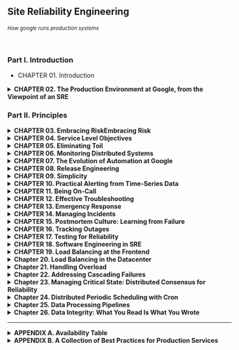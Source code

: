 ## Site Reliability Engineering
<i><small>How google runs production systems</small></i>

<br/>

### Part I. Introduction

- CHAPTER 01. Introduction

<details>
<summary><b>CHAPTER 02. The Production Environment at Google, from the Viewpoint of an SRE</b></summary>
<br>

[🔗 link](./chapter02)

<br/>

**TL;DR**
- **하드웨어 구성**: 구글의 데이터센터는 동일한 하드웨어 유형을 사용하고 클러스터 운영 시스템인 Borg가 자원 할당을 관리함. 클러스터-데이터센터-캠퍼스 구조를 형성하며, "주피터" 네트워크로 연결됨.
- **시스템 소프트웨어 관리**: 대규모 하드웨어 문제를 소프트웨어로 관리하며, Borg가 자원 관리를 담당함. 스토리지 계층에는 Colossus(구글 파일 시스템 후속), Bigtable, Spanner 등이 사용됨.
- **네트워킹**: 오픈플로우(OpenFlow) 기반의 SDN을 사용해 스마트 라우팅 하드웨어 대신 단순한 스위치와 중앙 컨트롤러로 네트워크를 관리함. 글로벌 소프트웨어 로드 밸런서(GSLB)를 통해 다양한 수준에서 로드 밸런싱을 수행함.
- **잠금 서비스**: Chubby는 비동기 합의를 통해 일관성 있는 데이터 잠금과 관리 제공.
- **모니터링과 경고**: Borgmon을 사용해 지표를 수집하고 문제 발생 시 알림을 제공하여 시스템 상태와 자원 소비를 모니터링함.
- **소프트웨어 인프라**: Stubby를 통한 원격 프로시저 호출(RPC)로 통신하고, 프로토콜 버퍼(Protocol Buffers)로 데이터 전송.
- **개발 환경**: 코드 변경은 리뷰를 통해 검토하고 배포, 모든 소스 코드 수정은 리뷰 후 제출됨.

<br/>
</details>

### Part II. Principles

<details>
<summary><b>CHAPTER 03. Embracing RiskEmbracing Risk</b></summary>
<br>

[🔗 link](./chapter03)

<br/>

**TL;DR**
- **리스크 관리**: 신뢰성을 높이는 데 필요한 비용은 비례적으로 증가하지 않으며, 때로는 100배까지도 높아질 수 있음.
  - **비용 요소**: 여분의 컴퓨트 자원 비용, 기회 비용.
- **서비스 리스크 측정**: 단일 지표로는 서비스 리스크를 완전히 파악하기 어려움.
  - 구글은 시간 기준 가용성 대신 요청 성공률을 기준으로 가용성을 정의함.
- **서비스의 위험 수용도**: 제품 정의 및 목표에 따라 위험 수용도를 설정함.
  - **고려사항**: 장애 유형, 위험 대비 비용, 목표 가용성 수준, 비용 대비 추가 수익.
- **에러 예산 활용**: 소프트웨어 결함을 어느 정도 허용할지, 출시 빈도, 테스트 전략을 조정하여 유연성과 사용성의 균형을 맞춤.
  - 에러 예산을 통해 출시 리스크와 품질 관리를 균형 있게 조율.
- **카나리 테스트**: 새로운 코드 도입 시 일부 구간에서 테스트하는 방법으로, 기간과 규모 조정이 중요.

<br/>
</details>
<details>
<summary><b>CHAPTER 04. Service Level Objectives</b></summary>
<br>

[🔗 link](./chapter04)

<br/>

**TL;DR**
- **SLI**: **서비스 수준 지표**. 서비스의 가용성, 응답 속도, 오류율 등을 측정하는 정량적 지표.
- **SLO**: **서비스 수준 목표**. 특정 SLI의 목표 범위(예: 응답 시간 95% 이하).
- **SLA**: **서비스 수준 협약**. SLO를 달성하지 못할 경우 사용자와의 보상 계약.
- **지표 설정**: 모든 지표를 SLI로 설정할 필요는 없으며, 중요한 척도만 선택.
  - 지표 표준화는 효율성 향상에 기여.
- **목표 설정 가이드라인**:
  - 현재 성능 기준 사용 금지.
  - SLI 단순화.
  - 사용자 만족 수준을 초과하지 않음.
  - 적은 수의 SLO 설정.
  - 초기 목표는 점진적 개선 가능하도록 설정.
- **제어 루프**: SLI를 모니터링하고 SLO와 비교해 대응 필요 여부를 판단.
- **SLA 설정**: 보수적 SLO 설정과 사용자가 이해할 보상체계가 중요.

<br/>
</details>
<details>
<summary><b>CHAPTER 05. Eliminating Toil</b></summary>
<br>

[🔗 link](./chapter05)

<br/>

**TL;DR**

- **삽질(Toil)**: 반복적이고 자동화가 가능하지만 수작업으로 처리되는 비효율적 업무.
  - 수작업 필요, 반복적, 자동화 가능, 사후 대처 필요, 지속적 가치 없음, 서비스 성장에 따라 증가함.
  - **삽질을 줄이는 이유**: 구글 SRE는 삽질을 50% 이하로 유지하여 효율성을 높이고 서비스 확장성을 강화하려 함.
- **엔지니어링 업무**:
  - **소프트웨어 엔지니어링**: 코드 작성, 자동화 스크립트, 확장성 향상.
  - **시스템 엔지니어링**: 설정 조정, 문서화, 로드 밸런서 설치.
  - **삽질**: 반복적인 수작업.
  - **부하**: 직접적이지 않은 관리 업무.
- 삽질이 많아지면 **경력 침체, 의욕 저하, 성장 둔화, 신뢰 문제 발생**.
- **결론**: 창의적 업무에 집중하기 위해 모든 사람이 매주 삽질을 줄여야 함.

<br/>
</details>
<details>
<summary><b>CHAPTER 06. Monitoring Distributed Systems</b></summary>
<br>

[🔗 link](./chapter06)

<br/>

**TL;DR**

- **모니터링**
  - **모니터링 정의**: 시스템의 정량적 실시간 데이터를 모으고 처리하고 집계해서 보여주는 것
  - **화이트박스(white-box) 모니터링**: 로그나 자바 가상 머신 (Java Virtual Machine, JVM) 의 프로파일링 인터페이스 (profling interface) 같은 인터페이스 혹은 내부의 통계 지표를 제공하는 HTTP 핸들러 등을 이용해서 얻은 시스템의 내부 지표들을 토대로하는 모니터링
  - **블랙박스 (black-box) 모니터링**: 사용자가 보게 되는 확인 가능한 동작들을 외부에서 테스트하는 과정
  - **대시보드 (dash board)**: 서비스의 핵심 지표에 대한 요약된 뷰를 보여주는 (주로 웹 기반) 애플리케이션
  - **알림 (alert)**: 사람이 읽을 수 있도록 작성된 통지(noification) 를 말하며, 주로 버그나 티켓 큐, 메일, 혹은 호출기 등으로 보내짐
  - **근본원인**: 소프트웨어 시스템의 결함이나 사람의 실수는 일단 고쳐지면 그 일이 다시는 발생하지 않을 것이라는 확신을 심어줌
  - **노드와 머신**: 물리적인 서버, 가상머신 혹은 컨테이너(container)에서 동작하는 커널의 단일 인스턴스를 의미하며 동의어로 사용됨
  - **푸시 (push)**: : 서비스가 실행하는 소프트웨어나 관련된 설정에 대한 모든 변경사항
- **네 가지 결정적인 지표**
  - **지연응답**: 요청이서비스에의해처리되기까지의시간빠르게 리턴된 에러보다는 느리게 리턴된 에러가 더 중요
  - **트래픽**: 시스템에 얼마나 많은 요청이 들어오는지를 측정초당 HTTP 요청의 개수로 측정
  - **에러**: 실패한 요청의 비율
  - **서비스 포화 상태**: 서비스가 얼마나 '포화 상태'로 동작 하는지를 의미

<br/>
</details>
<details>
<summary><b>CHAPTER 07. The Evolution of Automation at Google</b></summary>
<br>

[🔗 link](./chapter07)

<br/>

**TL;DR**

- **자동화의 가치 (자동화가 제공해주는 가치)**
  1. **Consistency**, 일관성: 정확히 정의된 업무 범위 + 정해진 절차 수행
  2. **A Platform**, 플랫폼: 올바르게 디자인되고 구현된 자동 시스템은 여러 이점을 가진 플랫폼 제공
     - 재발 방지: 자동화된 코드에서 수정된 버그는 한 번 수정되면 다시 발생하지 않음
  3. **Faster Repairs**, 더 신속한 수리: 시스템의 일반적인 장애를 해결하는 데 사용됩니다.
     - 평균 고장 후 수리 시간(MTTR) 절감: 장애에 대한 평균 고장 후 수리 시간(Mean Time to Repair, MTTR)의 절감 가능
  4. **Faster Action**, 더 신속한 조치: 사람이 기계만큼 빠르게 대응하는 것은 대체로 불가능
  5. **Time Saving**: 시간 절감
- **신뢰성은 근본적인 기능**
  - 운영자들이 제대로 대응하지 못하는 이유는 실전 경험의 부족
  - 그들이 생각하는 시스템의 동작이 실제 시스템의 동작과 일치하지 않기 때문
  - 오해는 수동 작업은 항상 수행이 가능할 것이라는 전제에서 발생
- **자동화는 시간을 절약하는 것 이상의 가치를 제공**
  - 단순히 자동화에 투입하는 시간과 그로 인해 절약되는 시간을 비교하는 것만으로는 판단하지 않았으면 함.

<br/>
</details>
<details>
<summary><b>CHAPTER 08. Release Engineering</b></summary>
<br>

[🔗 link](./chapter08)

<br/>

**TL;DR**

- 릴리즈 엔지니어링을 처음부터 도입하는 것이 중요

- 1️⃣ **릴리즈 엔지니어링**
  - 소프트웨어를 빌드하고 전달하는 과정을 간략하게 기술하는 분야.
  - 신뢰성 있는 서비스를 운영하려면 견고한 릴리즈 프로세스가 필요.
  - 모든 릴리즈 과정은 언제든지 동일하게 반복 실행될 수 있어야 함.
- 2️⃣ **릴리즈 엔지니어링 - 철학**
  1. **Self-Service Model**: 자동 빌드 시스템과 배포 도구를 이용해 많은 프로젝트가 자동으로 빌드되고 배포됨
  2. **High Velocity**: 변경 사항을 자주, 그리고 빠르게 릴리즈
  3. **Hermetic Builds**: 빌드 머신에 설치된 라이브러리나 다른 소프트웨어에 영향을 받지 않음.
  4. **Enforcement of Policies and Procedures**: 여러 단계의 보안 및 접근 제어 계층이 누가 어떤 작업을 수행할 수 있는지를 결정
- 3️⃣ **Rapid - 자동화 릴리즈 시스템**
  - 빌드와 테스트 대상, 배포 규칙, 관리용 정보(프로젝트 소유자) 등을 정의
  1. **Building**: Blaze (블레이즈) - C++, 자바, 파이썬, 고(Go), 자바스크립트 등 다양한 언어의 바이너리를 빌드하는 툴
  2. **Branching**: 모든 코드는 소스 코드 트리(메인라인)의 주 브랜치에 체크인됨.
  3. **Testing**: 변경된 코드가 제출될 때마다 코드에 대한 단위 테스트를 실행
  4. **Packaging**: Midas 패키지 관리자(Midas Package Manager, MPM)를 통해 프로덕션 환경의 머신에 배포
  5. **Deployment**: 시시포스 (Sisyphus) - **범용의 롤아웃(rollout) 자동화 프레임워크

<br/>
</details>
<details>
<summary><b>CHAPTER 09. Simplicity</b></summary>
<br>

[🔗 link](./chapter09)

<br/>

**TL;DR**

- 소프트웨어 시스템은 동적이고 불안정하며, 신속함과 안정성의 균형 유지가 핵심 과제임.
- **시스템 안정성 vs. 신속함**: 때로는 빠른 개발을 위해 안정성을 희생할 필요가 있으며, SRE는 신뢰성과 신속성을 동시에 높이는 절차와 도구를 개발함.
- **지루함의 미덕**: 소스코드는 복잡하지 않고 단조로울수록 바람직하며, 근본적 복잡성과 돌발적 복잡성을 구별하는 것이 중요함.
- **최소한의 API**: API는 작고 간결할수록 좋으며, 필요 없는 요소를 걷어내는 것이 이상적인 간결성을 만듦.
- **모듈화**: 독립적 변경이 가능해야 지속 가능한 시스템 구축이 가능함.
- 결론적으로, **간결함은 소프트웨어 신뢰성의 전제 조건**이며, 각 단계에서 단순화를 추구해야 함.
- 진정한 엔지니어링은 환경을 혼란스럽지 않게 유지하면서 혁신에 집중하는 것임.

<br/>
</details>

<details>
<summary><b>CHAPTER 10. Practical Alerting from Time-Series Data</b></summary>
<br>

[🔗 link](./chapter10)

<br/>

**TL;DR**

- **Borgmon**
  - 구글에서 개발한 시계열 모니터링 도구
  - 시스템 장애 탐지를 위해 스크립트를 실행하는 대신 표준화된 데이터 포맷 (Common Data Exposition Format) 사용.
  - **데이터 수집**
      - `/varz` URL을 각 대상마다 호출 → 결과 디코드 → 결과 값 메모리에 저장.
      - 메모리 내의 상태는 정기적으로 외부 시스템 - 시계열 데이터베이스 (Time-Series Database, TSDB) - 에 보관.
      - 오래된 데이터를 TSDB에 쿼리
      - 수집한 데이터는 차트 렌더링과 알림 생성에 사용되며, 대량 데이터 수집을 위해 지표 형식을 표준화.
  - 낮은 오버헤드로 대량 데이터 수집 가능.
  - 화이트 박스 모니터링 (white-box monitoring)
  - **유지 보수**: 광범위한 단위 테스트 및 회귀 테스트를 지원
- **Time window**: 연속된 데이터가 아니라 시계열로 분리된 데이터들을 다룰 때 조회 기간을 정해둠.
- **Alertmanager** (알림 매니저): 보그몬은 중앙 집중식으로 운영되는 알림 매니저에 연결됨
- **Borgmon Cluster**: 좀 더 복잡한 보그몬 클러스터에서는 "데이터센터 보그몬" 을 두어 수집 전용 계층으로 사용
- **Prober**: 프로버. 프로토콜의 응답 페이로드의 유효성 검사
- **Label**: 레이블. 보그몬에서 시계열 데이터를 그룹화하고 집계하는데 사용

<br/>
</details>

<details>
<summary><b>CHAPTER 11. Being On-Call</b></summary>
<br>

[🔗 link](./chapter11)

<br/>

**TL;DR**
- 비상 대기 중인 엔지니어는 프로덕션 환경에서 필요한 운영 작업을 사전 약속된 장애 시 대응 시간 내에 수행해야 함.
- **사전 약속된 장애 시 대응 시간**
    - 사용자에게 노출되거나, 시간이 중요한 서비스의 경우: 약 `5분`
    - 시간에 덜 민감한 서비스의 경우: 약 `30분`
- 사용자에게 노출되는 서비스의 경우 분기별로 `99.99%`의 가용성을 확보해야 함 → 분기 별 약 '13분'의 다운타임만 허용.
- SRE 팀은 **비상 대기 업무의 '양'과 '품질'에 대한 상세한 제약**을 둠.
    - **비상 대기 업무의 양**: 엔지니어가 비상 대기 업무에 할애한 시간의 백분율로 계산.
    - **비상 대기 업무의 품질**: 비상 대기 기간 동안 발생한 장애 수로 계산.
- **목표하는 SRE 업무 비중**: `[50%]` 엔지니어링 + `[25%]` 비상 대기 + `[25%]` 운영 업무
- **품질의 균형**: 비상 대기업무는 매 12시간마다 교대하므로 하루 최대 2개의 장애 처리가 가능.
- **합리적인 의사 결정을 위한 자원**
    - 분명한 장애 전파 경로
    - 잘 정의된 장애 관리 프로세스
    - 비난 없는 포스트모텀 문화
- SRE 지원 시스템을 개발하는 팀은 대부분 24/7 비상 대기업무를 교대로 투입되며, 필요 시 장애를 타 팀에 전파 가능
- **운영 부하**
    - **알림**: 모니터링 설정 오류는 운영 부담 증가를 초래 → 알림/장애 비율이 1:1이 되도록 조정
    - **타 팀 협조**: SRE는 개발 팀에게 시스템이 SRE 팀 기준에 도달할 때까지 비상 대기에 집중하도록 요청할 수 있음


<br/>
</details>

<details>
<summary><b>CHAPTER 12. Effective Troubleshooting</b></summary>
<br>

[🔗 link](./chapter12)

<br/>

**TL;DR**

- **장애 대응의 목표**
  1. 장애의 영향을 최소화하고 빠르게 복구하는 것.
  2. 장애의 재발을 방지하기 위한 근본 원인을 파악하는 것.
- 특정 시스템을 위한 사후 분석을 지원하는 도구와 템플릿 활용하는 것이 좋음
- 조사를 체계적으로 진행할 수 있는 절차를 마련.

#### 📌 장애 대응 절차:
1. **Problem Report** (문제 보고)
2. **Triage** (문제의 우선순위 판단)
3. **Examine** (문제를 관찰하기)
   1. 모니터링 지표
   2. 로그
   3. 상태 외부 노출
   4. 요청/응답 확인
4. **Diagnose** (진단)
   1. Simplify and reduce
   2. Ask "what," "where," and "why"
   3. What touched it last
   4. Specific diagnoses

#### 📌 테스트 구상 시 주의 사항
- 상호 배타적 테스트
- 명확하고 우선순위가 높은 테스트 고려
- 혼란 요소 주의
- 긴급한 테스트의 부작용
- 명확한 증거를 확보가 어려운 테스트의 한계

#### 📌 Negative Results Are Magic
- 부정적인 결과의 가치
- 부정적인 결과도 결론이 됨
- 도구와 방법의 의미
- 부정적인 결과의 공개는 업계의 데이터 주도성을 촉진
- 자신의 결과를 공표

<br/>
</details>

<details>
<summary><b>CHAPTER 13. Emergency Response</b></summary>
<br>

[🔗 link](./chapter13)

<br/>

**TL;DR**

- **세 가지 타입의 위기**
  - **Test-Induced Emergency** 
    - 사전적 테스트 접근법
    - 실제 복잡한 의존 관계 시스템으로 테스트 계획을 잘짜야 함
  - **Change-Induced Emergency**
    - 변경으로 인한 장애
    - 변경된 설정이 예상치 못한 결과나 동작이 발생하지 않도록 많은 테스트를 수행
  - **Process-Induced Emergency**
    - 절차에 의한 장애
    - 신속한 일처리가 위기 대응의 요점이 아님

- **세 가지 장애 타입 대응에서 공통점으로 배운 것**
  - 문제 원인이 명확하지 않은 상황도 해결책 존재
  - 해결책 생각나지 않으면 다른 사람에게 도움 청해야 함
  - '신속하게' 팀 동료 참여하고 도움 요청하고 할 수 있는 모든 것 시도해야 함
- **경험에서 배우고 반복하지 않기**
  - ✔️ 장애 기록 남기기
    - 광범위하고 솔직하게 작성하되, 무엇보다 중요한 것은 화두 던져야 하는 점
  - ✔️ What if? - 테스트에서는 불가능할 정도로까지 크게 의문 갖기
    - 사실, 현실보다 나은 테스트 없음
  - ✔️ 사전 수행하는 테스트
    - 장애 발생하기 전까지는 시스템과 그 시스템 의존 다른 시스템, 그리고 사용자가 어떻게 반응할지 아무도 모름

<br/>
</details>
<details>
<summary><b>CHAPTER 14. Managing Incidents</b></summary>
<br>

[🔗 link](./chapter14)

<br/>

**TL;DR**

📌 **장애 관리**
- ✔️ **핵심**
  - 장애로 인한 피해 최소화
  - 최대한 빨리 평소의 비즈니스 운영 복구
- ✔️ **액션**
  - 장애 관리 전략 사전에 수립하고, 이 전략을 잘 운영하고, 이 전략을 자주 되풀이해서 수행할 수 있도록 하면,
  - 장애 시 복구 시간과 직원들이 긴급한 문제 해결하는 데 받는 스트레스를 확실히 줄일 수 있음

- ✔️ **모범 사례**
  - 우선순위: 우선 출혈 막고 서비스 되살린 후 근본 원인 대한 증거 찾자.
  - 사전 준비: 장애 조치에 참여한 사람들의 자문받아 장애 관리 절차 미리 개발하고 문서화해두자.
  - 신뢰: 장애 조치에 참여 중인 모든 사람들에게 충분한 자율권 보장하자.
  - 감정 조절: 장애 조치하는 동안 스스로 감정적 상태 주의하자. 너무 부담 되면 다른 이에게 도움 청하자.
  - 대체 방안에 대한 모색: 주기적으로 현재 선택할 수 있는 방법 대해 다시 생각하고 이 방법이 여전히 유효한지, 아니면 다른 방법 찾아야 하는지 판단하자.
  - 실습: 이 과정을 정기적으로 수행해서 자연스럽게 활용할 수 있는 수준으로 만들자.
  - 개선: 그리고 계속해서 개선하자. 모든 팀 구성원들이 모든 역할에 익숙해질 수 있도록 독려하자.

<br/>
</details>

<details>
<summary><b>CHAPTER 15. Postmortem Culture: Learning from Failure</b></summary>
<br>

[🔗 link](./chapter15)

<br/>

**TL;DR**

- **포스트모텀**
  - : 장애의 발생 기록과 그 영향, 장애를 완화하거나 해결하기 위해 수행한 작업, 장애의 근본 원인, 그리고 향후 재발 방지를 위한 후속 조치 등이 기록된 문서
- **불행의 바퀴 (wheel of misfortune)**
  - : 이전의 포스트모텀 중 하나를 선정해서 엔지니어들이 그 안에 기록된 대로 역할을 수행해 보는 것. 
  - 새로 입사한 SRE들은 종종 불행의 바퀴 연습을 수행.
- **비난이 아닌 생산적인 포스트모텀 문서를 작성하는 방법**
  - 개인 · 팀의 실수나 부적절한 조치가 아닌, 장애를 유발한 원인을 판단하는 데 집중해야 함.
  - 참여자의 모든 행동 의도는 문제 해결임을 가정.
    - 당시 각자가 가진 모든 정보를 토대로 올바른 조치를 취한 것을 가정하고 작성해야함.
  - 누군가를 비난하지 않는 포스트모텀 문서를 작성하는 것은 어러움.
  - 장애를 유발시킨 모든 행위를 중심으로 명시.

<br/>
</details>

<details>
<summary><b>CHAPTER 16. Tracking Outages</b></summary>
<br>

[🔗 link](./chapter16)

<br/>

**TL;DR**

- **Outalator**
  - 서비스 중단 현상 추적 도구.
  - 모니터링 시스템이 발송하는 모든 알림을 수동으로 수신, 또 데이터를 해석, 그룹화 및 분석하기 위한 시스템
  - ✔️ **Queue**
    - 여러 큐에 보관된 알림을 시간별로 한 번에 확인할 수 있음
  - ✔️ **Tagging**
    - 모든 알림이 하나의 장애를 의미하지 않기 때문에, 알림 메타데이터 관리를 위해 태깅(tagging) 지원.
  - ✔️ **Analysis**
    - 기본적인 분석 계층은 보고서를 위한 산술, 통계, 집계 기능 포함.
- **Escalator**
  - 비상 대기 엔지니어에게 전달된 이메일 복사본 수신 도구로 기획된 시스템.
  - 구글에서는 SRE를 위한 모든 알림을 사람이 수신했는지 여부를 추적하는 중앙 응답 시스템을 공유하는데,
  - 설정된 시간이 지나도 아무도 수신을 확인하지 않으면 시스템은 다음 단계로 알림을 격상함.

<br/>
</details>

<details>
<summary><b>CHAPTER 17. Testing for Reliability</b></summary>
<br>

[🔗 link](./chapter17)

<br/>

**TLDR**

- 📌 **Testing**
  - SRE 엔지니어의 핵심 책임 중 하나는 시스템의 신뢰도를 정량화하는 것.
  - SRE 엔지니어는 시스템의 신뢰도를 정량화하고 유지하기 위해 다양한 테스트 종류(단위, 통합, 시스템, 프로덕션 등)를 수행해야 함. 
  - 테스트 환경을 구축, 대규모 환경에서 자동화 도구를 사용해 테스트를 관리, 재해 복구와 테스트 실패를 대비 등. 
  - **신뢰성 측정**
    - **과거의 신뢰성**: 모니터링 기록 시스템이 제공하는 분석 데이터를 통해 확인.
    - **미래의 신뢰성**: 예측 데이터를 정량화하여 확보.
  - **테스트의 중요성**
    - 변경 사항 발생 시 동일한 결과를 기대할 수 있음.
    - 테스트로 인한 소프트웨어나 서버의 변경이 없어야 함.
    - 모든 변경 사항에 대해 불확실성을 명확히 설명할 수 있어야 함.

- 📌 **Testing Type**
  - **Traditional Tests**
    - **단위 테스트**: 함수나 모듈이 정확히 동작하는지 확인.
    - **통합 테스트**: 의존성 주입 도구를 사용해 복잡한 의존 객체를 테스트.
    - **시스템 테스트**: 종단 간 기능을 테스트.
      - **스모크 테스트**: 중요한 동작을 간단하게 테스트.
      - **성능 테스트**: 시스템 성능 확인.
      - **회귀 테스트**: 기존 버그를 다시 확인.
  - **Production Tests**
    - **설정 테스트**: 설정 파일이 실제 프로덕션과 일치하는지 확인.
    - **스트레스 테스트**: 시스템의 한계를 검증.
    - **카나리 테스트**: 일부 서버에만 새로운 버전 적용 후 안정성 확인.


- 📌 **테스트 환경 구축**
  - 강력한 테스트 문화를 수립하고, 보고된 모든 버그를 테스트 케이스로 문서화.
  - Bazel 같은 도구로 소스 파일 변경에 따른 재빌드 최소화.
  - **대규모 환경에서의 테스트**
    - 대규모 환경에서는 여러 버전 간 테스트와 병합 필요.
    - 자동화 도구 사용 시 도구 간 상호작용 고려.
  - **재해 테스트**
    - 오프라인 및 온라인 복구 도구 사용.
    - 체크포인트와 무결성 도구를 통한 재시작 절차 지원.
  - **프로덕션 환경 테스트**
    - 프로덕션과 릴리즈 환경의 일치를 확보하기 위해 프로브 테스트와 자동화된 업데이트 수행.

- 📌 **테스트 실패 관리**
  - 신뢰성 관리와 릴리즈 주기 고려.
  - 테스트 커버리지 확보를 통해 사용자 애플리케이션의 신뢰성 유지.

</details>

<details>
<summary><b>CHAPTER 18. Software Engineering in SRE</b></summary>
<br>

[🔗 link](./chapter18)

<br/>

**TLDR**

- "팀의 규모는 서비스의 성장률과 직접적으로 비례해서는 안 된다."
- 📌 **성장하는 서비스에도 SRE 조직의 규모를 선형적으로 유지할 수 있는 요소**
  - 지속적인 자동화 작업와 효율적인 도구 개발.
  - 운영 절차 개선.
  - 일상적인 운영 업무의 비효율성을 새로운 시각.

- 📌 **수용량 계획은 끝나지 않는 작업 **
  - **Traditional Capacity Planning**
    1. 수요 예측 수집.  ← 전통적인 수용량 계획에서는 수요 예측 수집이 우선
    2. 빌드 및 할당 계획 수립.
    3. 리뷰 및 계획 승인.
    4. 배포 및 자원 설정.

  - **본질적으로 불안정**
    - 계획은 지속적으로 수정될 수밖에 없음.
  - **노동집약적이며 모호함**
    - **상자 채우기 문제(bin packing problem)**는 인간이 직접 계산하기 매우 어려운 NP-hard 문제에 해당.

- 📌 **의도 기반 수용량 계획(Intent-Based Capacity Planning)**
  - : 서비스 의존성과 수요를 프로그래밍적으로 인코딩하여, 클러스터와 서비스의 자원 할당 계획을 자동으로 생성하는 방식.

  - **의도 (Intent)**: 서비스 담당자가 해당 서비스를 운영하고자 하는 목적과 요구사항을 의미.
  - 현실적인 자원 수요를 바탕으로 수용량 계획 의도를 이끌어내기 위해 여러 단계의 추상화가 필요.

  - **의도 기반 수용량 계획을 위한 필수 정보**
    1. **Dependencies**: 의존성은 서비스의 위치 결정에 중요한 영향을 미침. 
    2. **Performance metrics**: 한 서비스의 수요는 다른 서비스의 수요에 영향을 미침.
    3. **Prioritization**: 자원 제약으로 인해 필연적으로 트레이드 오프와 어려운 결정을 내려야 하는 상황이 발생함.

- 📌 **소프트웨어 도입을 유도하기 위해선**:
  - **적절한 사용자층 정의**
  - **고객 서비스**: 제품을 조기에 사용하고자 하는 고객들이 적절히 활용할 수 있도록 지원을 아끼지 말아야 함
  - **적절한 수준의 디자인**
  - **팀의 원동력**: 폭넓은 지식과 경험을 가진 엔지니어와 다양한 기술을 빠르게 익힐 수 있는 엔지니어로 구성된 **시드 팀(sed 팀)** 을 만드는 것이 효과적

- 📌 SRE 조직에 소프트웨어 개발 모델을 도입을 위해:
  - 명확한 메시지로 소통하라
  - 조직의 역량을 평가하라
  - 출시하고 반복하라
  - 자신의 표준을 낮추지마라

</details>

<details>
<summary><b>CHAPTER 19. Load Balancing at the Frontend</b></summary>
<br>

[🔗 link](./chapter19)

<br/>

**TLDR**

- **📌 트래픽 분산 '최적화'의 의미**
  - 문제 해결을 위한 계층 레벨 (전역적 혹은 지역적)
  - 문제 해결을 위한 기술 수준 (하드웨어 혹은 소프트웨어)
  - 처리할 트래픽의 특성

- **📌 DNS Recursive Server**
  - : 사용자와 DNS 서버 사이의 질의를 대신 처리하고, 캐시 계층을 지원.
  - **주요 기능**:
    - IP 주소의 재귀적 해석
    - 비결정적 응답 경로
    - 추가 캐시 지원
  - **문제점**
    1. 특정 사용자 요청에 대한 최적의 IP 주소를 찾는 것
    2. 감당해야하는 사용자의 수
    3. 캐싱: 영향도 예측의 어려움
  - **구글의 해결법**
    - 트래픽 분석 및 DNS resolver 관리: 트래픽 변화를 분석하고, DNS resolver 목록 및 사용자 기반 규모를 지속적으로 업데이트하여 잠재적 영향을 추적.
      - 추적 중인 각 resolver 뒤에 있는 사용자들의 지리적 분포를 추정.
      - 해당 사용자들을 최적의 위치로 안내할 가능성을 높임.
    - **문제점**:
      - 지리적 분산의 문제: 사용자들이 넓게 분산된 경우, 최적의 위치와 경험 제공 중 하나를 선택해야 하는 딜레마 발생.

- 📌 **DNS 로드밸런싱의 한계**
  - **장점**: 연결 시작 전에 로드밸런싱을 수행할 수 있는 간단하고 효과적인 방법.
  - **단점**: RFC1035에 따른 512바이트 응답 크기 제한으로 인해 모든 서버 주소를 포함할 수 없음.
  - **해결방안**: DNS 로드밸런싱을 가상 IP 주소를 활용하는 방식으로 고도화해야 함 → Virtual IP Addresses

- 📌 **Virtual IP Addresses, VIPs**
  - : 가상 IP 주소. 일반 IP 주소처럼 보이지만, VIP는 특정 네트워크 인터페이스에 할당되지 않고 여러 장치에 의해 공유됨

- 📌 **네트워크 로드밸런서**
  - VIP 구현에서 가장 중요한 부분은 네트워크 로드밸런서.
  - **구현 방법**: 패킷의 일부를 이용해 연결 ID 생성 후 백엔드 선택

- 💥 **문제 1**: 백엔드 머신 장애나 제거된다면?
- ✅ **해결법**: Consistent Hashing 사용

- 💥 **문제 2**: Consistent Hashing - 추적 테이블 관리의 어려움
- ✅ **해결법**: DSR 구현: 데이터링크 계층 정보 조작 (OSI 네트워크 모델의 두번째 계층)

- 💥 **문제 3**: 두번째 계층을 사용하는 것은 대용량 시스템에 배포할 때 심각한 단점이 됨
- ✅ **해결법**: 구글의 해결책 - 패킷 캡슐화 (Packet Encapsulation)

</details>

<details>
<summary><b>Chapter 20. Load Balancing in the Datacenter</b></summary>
<br>

[🔗 link](./chapter20)

<br/>

**TLDR**

**📌 Subset Selection Algorithm**

1. Random Subsetting. 랜덤 서브셋
   - 각 클라이언트가 백엔드의 목록을 임의로 섞은 후, 그 중 접근이 가능하고 양호한 상태의 벡앤드를 선택해서 서브셋을 구축
2. Deterministic Subsetting. 결정적 서브셋
   - 랜덤 서브셋의 제한을 해결.
   - 매 라운드에서 각 백엔드는 정확히 하나의 클라이언트에 할당됨

**중요한 점:**
- 백엔드의 목록은 반드시 섞여야 함
  - 클라이언트가 할당된 연속적인 백엔드 스크의 그룹에 현재 사용 가능한 백엔드가 존재하지 않을 수 있음
- 각 라운드는 목록을 혼합할 때 각기 다른 시드값을 사용해야 함
  - 백엔드가 실패했을 때 해당 백엔드의 부하는 서브셋에 남아있는 백엔드 중 하나가 부담해야 함

**📌 Load Balancing Policies**
1. Simple Round Robin
   - 가장 보편적인 방법이면서 가장 간단한 방식.
   - 자신의 서브셋에 해당하는 각 백엔드 태스크에 요청을 보내는 방법.
2. Least-Loaded Round Robin
   - 각 클라이언트가 서브셋 내의 각 백엔드 태스크와 연결된 활성화된 요청의 개수를 추적하고, 가장 적은 수의 활성화된 요청을 처리하고 있는 태스크들만을 대상으로 라운드 로빈을 수행하는 것
3. Weighted Round Robin
   - 각 클라이언트 태스크는 서브셋 내의 각 백엔드의 수용량 점수를 저장
   - 요청은 라운드 로빈 형식으로 분산되지만, 클라이언트는 백엔드에 분산된 요청의 비율에 따라 가중치를 계산

</details>
<details>
<summary><b>Chapter 21. Handling Overload</b></summary>
<br>

[🔗 link](./chapter21)

<br/>

**TLDR**

**📌 과부하 처리 전략**
- **경감된 응답 제공**: 과부하 시 최상의 결과 대신 간소화된 응답을 제공.
- 극심한 과부하 시 에러 등 적은 비용의 응답을 리턴 반환.

**📌 자원 수용량 모델링**
- 초당 쿼리 수 대신 **CPU, 메모리 등의 자원**을 직접 측정하여 모델링.

**📌 클라이언트 측 사용량 제한**
- 클라이언트가 자체적으로 요청을 제한하고 조절하여 서버 부하 감소.
- 중요도 기반 요청 처리
  - 요청의 중요도에 따라 과부하 시 요청을 거부하거나 재시도.
  - **중요도**: 네가지의 중요도 값이 있으며 이를 기반으로 거부 정책을 실행
  -  `CRITICAL_PLUS`, `CRITICAL`, `SHEDDABLE_PLUS`, `SHEDDABLE`
- 활용도 신호: 시스템 활용도에 기반하여 요청의 중요도에 따라 처리 거부.

**📌 과부하 오류 관리**
- 과부하 오류 발생 시 재시도 여부를 결정하여 시스템 안정성 유지.
- 연결 부하 관리 및 로드 밸런싱: 연결 부하를 모니터링하고, 효과적인 로드 밸런싱을 통해 부하 분산.
- 일괄 프록시 사용: 일괄 프록시를 사용하여 부하를 완화하고 요청을 중개.

</details>

<details>
<summary><b>Chapter 22. Addressing Cascading Failures</b></summary>
<br>

[🔗 link](./chapter22)

<br/>

**TLDR**

**📌  Cascading Failure**
- 연쇄적 장애: 시간이 지나면서 장애가 계속해서 가중되는 현상
- '서버 과부하'는 연속적 장애의 일반적인 원인

**📌  Resource Exhaustion**
- 자원의 부족으로 인해 지연 응답과 오류율 증가
- **서버 자원**
  - **CPU**: 인플라이트 요청 증가, 긴 큐 길이, 스레드 기아, CPU 기아, RPC 시간 초과 등
  - **Memory**: 메모리 기아는 태스크 종료, 가비지 컬렉션 증가, 캐시 히트율 감소 유발
  - **Threads**: 스레드 기아는 오류 발생, 헬스 체크 실패를 초래
  - **File descriptors**: 파일 서술자가 부족해 네트워크 연결 초기화 불가능
  - **Dependencies among resources**: 자원 부족이 다른 자원에 영향을 미침

**📌 Preventing Server Overload**
1. 서버 수용량 한계 부하 테스트 및 과부하 상태 실패 테스트
2. 품질이 낮은 결과 제공
3. 과부하 상태에서 요청 거부 구현
4. 고수준 시스템에서 요청 거부
5. 수용량 계획 실행

**📌 Queue Management**
- : 큐 관리 통해 특정 조건에서 요청 거부
- **Load Shedding and Graceful Degradation**
  - 부하 감소 및 선택적 요청 처리
- **Retries**
  - 재시도 로 인해 시스템 불안정 가능성
- **Latency and Deadlines**
  - : 데드라인 설정 및 전파가 중요함.
  - Picking a deadline
  - Missing deadlines
  - Deadline propagation
  - Cancellation propagation
  - Bimodal latency

**📌 Slow Startup and Cold Caching**
- 초기 프로세스 성능 저하, 콜드 캐시 문제 해결 필요

**📌 Always Go Downward in the Stack**
- 백엔드 상호 통신 및 분산 데드락 주의

**📌 Testing for Cascading Failures**
1. 부하 증가 테스트
2. 대용량 클라이언트 테스트
3. 덜 중요한 백엔드 테스트

**📌 연속적 장애를 처리하기 위한 즉각적인 대처**
1. 자원 추가 투입
2. 건강 상태 점검 중지
3. 서버 재시작
4. 트래픽 경감
5. 퇴보 모드 적용
6. 일괄 작업 부하 배제
7. 문제가 있는 트래픽 배제

</details>

<details>
<summary><b>Chapter 23. Managing Critical State: Distributed Consensus for Reliability</b></summary>
<br>

[🔗 link](./chapter23)

<br/>

**TLDR**

📌 **분산 합의 시스템**
- 분산 시스템의 여러 프로세스들은 중요한 설정을 일관되게 확인할 수 있어야 함

📌 **분산 합의 시스템 장애 종류**
- **Byzantine fault tolerance**
  - 노드가 잘못된 데이터를 보낼 수도 있음.
    - 노드 중단, 오류 데이터 전송, 비일관성 데이터를 전파 등 악의적인 행위까지 포함.
  - **예시**
    - 해커가 서버를 장악해서 잘못된 데이터를 응답하는 경우.
    - 버그나 하드웨어 오류로 인해 노드가 랜덤한 값을 반환하는 경우.
    - 네트워크 장애로 인해 일부 노드에만 특정 데이터가 전달되는 경우.
  - **특징**
    - 장애 노드는 올바른 것처럼 보이면서도 거짓 데이터를 보낼 수 있음.
    - 다수결을 사용해도 비잔틴 노드가 많으면 잘못된 데이터가 퍼질 위험이 있음.
  - **해결 방법**
    - 최소 3f + 1개의 노드 사용
- **Non-Byzantine failures**
  - 노드가 단순히 멈추거나(crash) 응답하지 않는 경우.
  - 노드가 오작동하더라도 잘못된 데이터를 보내지는 않음.
  - **예시**
    - 서버가 다운되거나 네트워크 연결이 끊겨서 응답을 못 하는 경우.
    - 특정 프로세스가 비정상 종료되는 경우.
  - **특징**
    - 장애가 발생한 노드는 그냥 사라진 것처럼 행동함.
    - 정상적인 노드는 여전히 올바르게 동작하므로 과반수(majority)를 유지하면 시스템이 정상 작동 가능.
  - **해결 방법**
    - 최소 2f + 1개의 노드 사용

📌 **복제 서버의 위치**
- 장애 도메인(Failure domain)과 지연 시간 간의 트레이드 오프 고려

📌 **복제 서버의 네트워크**
- 리더 프로세스가 네트워크 대역폭을 많이 사용하므로 데이터센터 간 균형 중요
- 합의 그룹 내 복제본 배치 시 지리적 위치(네트워크 지연 시간, RTT) 가 성능에 영향을 줌.

📌 **분산 합의 시스템 모니터링**
- 합의 그룹 멤버 수와 프로세스 상태 모니터링
- 지속적으로 지연이 발생하는 복제 서버
- 리더(leader) 존재 여부 확인
- 리더 변경 횟수 모니터링 (리더 변경이 너무 잦으면 성능 저하 발생)
- 합의 트랜잭션 숫자(consensus transaction number)
- 제안된(proposed) 및 합의된(agreed upon) 트랜잭션 수
- 시스템이 올바르게 작동하는지 확인하는 주요 지표.
- 처리량(throughput) 및 지연 시간(latency)

</details>

<details>
<summary><b>Chapter 24. Distributed Periodic Scheduling with Cron</b></summary>
<br>

[🔗 link](./chapter24)

<br/>

**TLDR**

### 크론을 이용한 분산된 주기적 스케줄링

📌 **1. 크론의 신뢰성 및 실패 도메인**
- **크론의 Failure Domain**: 크론은 단일 머신에서 실행되며, 머신 고장이 발생하면 스케줄러나 작업이 실행되지 않음. 여러 머신에서 작업을 실행하는 경우, '스케줄러 머신'과 '작업 수행 머신'은 별도의 실패 도메인을 가짐.
- **장애 처리**: `crond`는 머신이 재시작되면 `crontab 설정`만 유지하면 되며, `anacron`은 시스템 다운 시 주기적인 작업을 재실행할 수 있도록 도와줌.

📌 **2. 크론 작업과 멱등성**
- **멱등성이 필요한 서비스**: 뉴스레터 발송 등은 한 번만 실행되어야 하므로 멱등성을 보장해야 함. 이를 위해 실패한 작업을 건너뛰는 방식이 선호됨.
- **멱등성이 불필요한 서비스**: 가비지 컬렉션 같은 작업은 멱등성이 없어도 되며, 여러 번 실행되어도 문제가 없도록 설계됨.

📌 **3. 구글의 크론 서비스 구축**
- **상태 추적 및 Paxos 사용**: 구글은 크론 작업의 상태 일관성을 유지하기 위해 Paxos 알고리즘을 사용. 이를 통해 리더와 팔로워 간의 상태 동기화 및 장애 복구가 가능.
- **Paxos의 역할**: 리더가 작업을 실행하고, 팔로워는 이를 추적하여 리더가 장애 시 새로운 리더를 선출함.

📌 **4. 대규모 크론 시스템 운영**
- **thundering herd 문제**: 대규모 시스템에서 크론 작업이 동시에 실행될 때 발생하는 문제로, 이를 해결하기 위해 작업을 균등하게 분산하는 방법이 필요함. 해시 함수를 사용하여 작업을 분배하고, 여전히 특정 시간대에는 스파이크가 발생할 수 있음.
- **로그 및 스냅샷 관리**: Paxos 상태 변경 로그와 스냅샷을 관리하여, 시스템 재시작 시 작업의 신뢰성을 유지.

</details>

<details>
<summary><b>Chapter 25. Data Processing Pipelines</b></summary>
<br>

[🔗 link](./chapter25)

<br/>

**TLDR**

### 데이터 처리 파이프라인 정리

📌 **1. 파이프라인 디자인 패턴과 빅데이터**
- 데이터 파이프라인은 데이터를 읽고 변환한 후 새로운 데이터를 출력하는 전통적인 방식(`cron` 같은 주기적 실행).
- 빅데이터 환경에서는 단순한 단일 단계 파이프라인을 사용하거나, 복합적인 다단계 파이프라인을 구성하여 데이터 처리 규모를 확장.

📌 **2. 정기적 파이프라인의 문제점**
- **불균형한 작업 분배**: 일부 데이터 청크가 더 많은 부하를 유발하여 파이프라인 완료 시간 지연.
- **분산 환경에서의 비효율**: 낮은 우선순위 배치 작업으로 실행되며, 리소스 과부하로 인해 기존 작업이 중단될 위험 존재.
- **모니터링 문제**: 정기적 파이프라인은 완료 시점에만 메트릭을 제공하므로 실시간 장애 감지가 어려움.
- **"천둥 소리(Thundering Herd)" 문제**: 대규모 주기적 실행이 클러스터와 네트워크 인프라에 과부하를 초래.

📌 **3. 구글 워크플로우(Workflow)**
- 연속적 데이터 처리를 위한 시스템으로, 정확한 작업 수행(`exactly-once semantics`)을 보장.
- 모델-뷰-컨트롤러(MVC) 패턴 적용:
  - **모델**: 태스크 마스터(Task Master) → 작업 상태 관리.
  - **뷰**: 상태 없는(stateless) 작업자 → 실시간 작업 수행.
  - **컨트롤러**: 작업 확장, 상태 스냅샷, 롤백 등 관리.

📌 **4. 워크플로우의 정확성 보장과 비즈니스 연속성**
- 모든 작업은 최소한 한 번 실행되거나 상태에 반영됨을 보장.
- 분산 잠금 서비스(Chubby)와 글로벌 장애 조치 시스템을 활용하여 장애 발생 시 자동 복구.
- 정기적 파이프라인은 가치가 있지만, 지속적으로 증가하는 데이터 처리에는 워크플로우 같은 연속적 시스템이 더 적합.

</details>
<details>
<summary><b>Chapter 26. Data Integrity: What You Read Is What You Wrote</b></summary>
<br>

[🔗 link](./chapter26)

<br/>

**TLDR**

### TL;DR: 데이터 무결성의 핵심 개념과 Google SRE의 접근 방식

📌 **1. 데이터 무결성의 중요성**
- 데이터 무결성(Data Integrity)은 서비스의 신뢰성과 직결됨.
- 사용자는 데이터가 잠시라도 손실되거나 접근할 수 없으면 서비스에 대한 신뢰를 잃음.
- 데이터 무결성은 모든 유형의 데이터와 모든 서비스에 적용되어야 함.

📌 **2. 데이터 무결성을 보장하는 전략**
- **가동 시간(Uptime) vs. 데이터 무결성**: 사용자는 짧은 서비스 중단보다 장기간 데이터 손실을 더 심각하게 여김.
- **빠른 감지와 복구**가 데이터 손실을 막는 핵심 전략.
- **ACID vs. BASE 모델**: 데이터 일관성을 유지하면서도 클라우드 환경에서 최적화된 접근법 필요.

📌 **3. 백업 vs. 복구 시스템**
- 단순한 백업이 아닌 **실질적인 데이터 복구 시스템**이 중요.
- 복구 가능성을 고려한 백업 전략이 필요.
- 장애 유형(근본 원인, 범위, 비율)을 분석하여 복구 목표(SLO)를 설정하고 테스트.

📌 **4. 데이터 무결성을 유지하기 위한 다층 방어 전략**
- **소프트 삭제(Soft Deletion)**: 사용자 및 개발자 실수 방지.
- **백업과 복구(Backups & Recovery)**: 빠른 복구를 위한 다단계 백업 전략.
- **복제(Replication)**: 단순한 복제가 아닌 데이터 보호를 위한 분산 및 오류 수정 코드 활용.
- **조기 감지(Early Detection)**: 데이터 오류를 빠르게 감지하여 문제를 최소화.

📌 **5. Google SRE의 데이터 무결성 해결 방식**
- 데이터 무결성 장애를 24가지 조합으로 분석하여 방어 체계를 설계.
- 백업을 자동화하고 정기적인 데이터 검증을 수행하여 복구 가능성을 최대화.
- **대역 외 데이터 검증(Out-of-band validation)**을 통해 데이터 변조 및 손실을 조기에 감지.

📌 **6. 사례 연구: Gmail의 GTape 복구 (2011)**
- 다중 장애로 인한 Gmail 데이터 손실 사건 발생.
- GTape 백업 시스템을 활용하여 데이터 복구 성공.
- **사전 시뮬레이션 및 복구 연습이 실제 복구 시간 단축에 큰 기여**.

👉 **결론**: 데이터 무결성을 유지하려면 단순한 백업이 아닌 **빠른 감지, 신속한 복구, 다층 방어 전략**이 필수.

</details>

---

<details>
<summary><b>APPENDIX A. Availability Table</b></summary>
<br>

[🔗 link](./appendixA)

</details>

<details>
<summary><b>APPENDIX B. A Collection of Best Practices for Production Services</b></summary>
<br>

[🔗 link](./appendixB)

</details>

<br/><br/>
